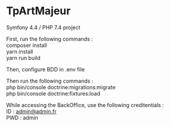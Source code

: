 # TpArtMajeur

Symfony 4.4 / PHP 7.4 project

First, run the following commands :  
composer install  
yarn install  
yarn run build  
  
Then, configure BDD in .env file  

Then run the following commands :  
php bin/console doctrine:migrations:migrate  
php bin/console doctrine:fixtures:load  
  
While accessing the BackOffice, use the following creditentials :  
ID : admin@admin.fr  
PWD : admin
